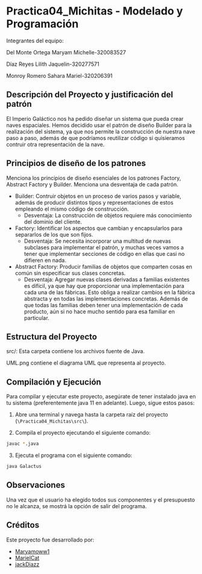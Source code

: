 # Practica04_Michitas - Modelado y Programación
Integrantes del equipo:

Del Monte Ortega Maryam Michelle-320083527

Díaz Reyes Lilith Jaquelin-320277571

Monroy Romero Sahara Mariel-320206391

## Descripción del Proyecto y justificación del patrón

El Imperio Galáctico nos ha pedido diseñar un sistema que pueda crear naves espaciales. Hemos decidido usar el patrón de diseño Builder para la realización del sistema, ya que nos permite la construcción de nuestra nave paso a paso, además de que podríamos reutilizar código si quisieramos contruir otra representación de la nave. 

## Principios de diseño de los patrones 

Menciona los principios de diseño esenciales de los patrones Factory, Abstract Factory y Builder. Menciona una desventaja de cada patrón.
* Builder: Contruir objetos en un proceso de varios pasos y variable, además de producir distintos tipos y representaciones de estos empleando el mismo código de construcción.
  * Desventaja: La construcción de objetos requiere más conocimiento del dominio del cliente.
* Factory: Identificar los aspectos que cambian y encapsularlos para separarlos de los que son fijos.
  * Desventaja: Se necesita incorporar una multitud de nuevas subclases para implementar el patrón, y muchas veces vamos a tener que implementar secciones de código en ellas que casi no difieren en nada.
* Abstract Factory: Producir familias de objetos que comparten cosas en común sin especificar sus clases concretas.
  * Desventaja: Agregar nuevas clases derivadas a familias existentes es difícil, ya que hay que proporcionar una implementación para cada una de las fábricas. Esto  obliga a realizar cambios en la fábrica abstracta y en todas las implementaciones concretas. Además de que todas las familias deben tener una implementación de cada producto, aún si no hace mucho sentido para esa familiar en particular.
    
## Estructura del Proyecto

src/: Esta carpeta contiene los archivos fuente de Java.

UML.png contiene el diagrama UML que representa al proyecto.

## Compilación y Ejecución

Para compilar y ejecutar este proyecto, asegúrate de tener instalado java en tu sistema (preferentemente java 11 en adelante). Luego, sigue estos pasos:

1. Abre una terminal y navega hasta la carpeta raíz del proyecto (`\Practica04_Michitas\src\`).

2. Compila el proyecto ejecutando el siguiente comando:

```bash
javac *.java
```
3. Ejecuta el programa con el siguiente comando:
```bash
java Galactus 
```
## Observaciones

Una vez que el usuario ha elegido todos sus componentes y el presupuesto no le alcanza, se mostrá la opción de salir del programa.

## Créditos

Este proyecto fue desarrollado por:

- [Maryamoww1](https://github.com/maryamoww1)
- [MarielCat](https://github.com/MarielCat)
- [jackDiazz](https://github.com/jackDiazz)
